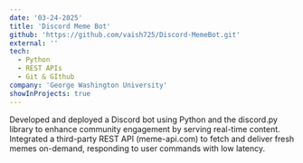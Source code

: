 ```yaml
---
date: '03-24-2025'
title: 'Discord Meme Bot'
github: 'https://github.com/vaish725/Discord-MemeBot.git'
external: ''
tech:
  - Python
  - REST APIs
  - Git & GIthub
company: 'George Washington University'
showInProjects: true
---
```


Developed and deployed a Discord bot using Python and the discord.py library to enhance community engagement by serving real-time content. Integrated a third-party REST API (meme-api.com) to fetch and deliver fresh memes on-demand, responding to user commands with low latency.
